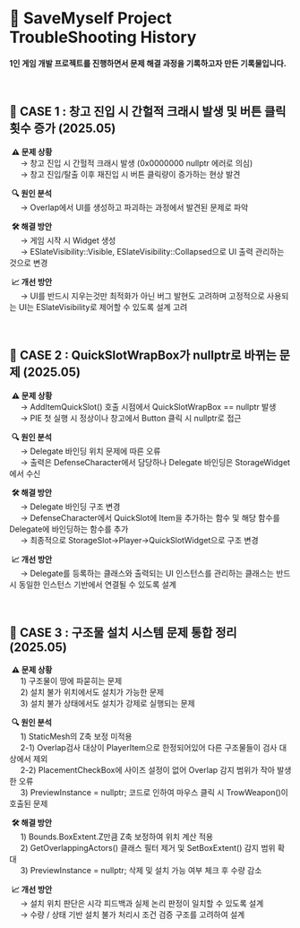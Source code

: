 # 📝 SaveMyself Project TroubleShooting History
**1인 게임 개발 프로젝트를 진행하면서 문제 해결 과정을 기록하고자 만든 기록물입니다.**

<br>

## 📌 CASE 1 : 창고 진입 시 간헐적 크래시 발생 및 버튼 클릭 횟수 증가 (2025.05)  
&nbsp;**⚠️ 문제 상황**  
&nbsp;&nbsp;&nbsp;&nbsp; → 창고 진입 시 간헐적 크래시 발생 (0x0000000 nullptr 에러로 의심)  
&nbsp;&nbsp;&nbsp;&nbsp; → 창고 진입/탈출 이후 재진입 시 버튼 클릭량이 증가하는 현상 발견  

&nbsp;**🔍 원인 분석**  
&nbsp;&nbsp;&nbsp;&nbsp; → Overlap에서 UI를 생성하고 파괴하는 과정에서 발견된 문제로 파악  
   
&nbsp;**🛠️ 해결 방안**  
&nbsp;&nbsp;&nbsp;&nbsp; → 게임 시작 시 Widget 생성  
&nbsp;&nbsp;&nbsp;&nbsp; → ESlateVisibility::Visible, ESlateVisibility::Collapsed으로 UI 출력 관리하는 것으로 변경  

&nbsp;**📈 개선 방안**  
&nbsp;&nbsp;&nbsp;&nbsp; → UI를 반드시 지우는것만 최적화가 아닌 버그 발현도 고려하며 고정적으로 사용되는 UI는 ESlateVisibility로 제어할 수 있도록 설계 고려  

<br>

## 📌 CASE 2 : QuickSlotWrapBox가 nullptr로 바뀌는 문제 (2025.05)  
&nbsp;**⚠️ 문제 상황**  
&nbsp;&nbsp;&nbsp;&nbsp; → AddItemQuickSlot() 호출 시점에서 QuickSlotWrapBox == nullptr 발생  
&nbsp;&nbsp;&nbsp;&nbsp; → PIE 첫 실행 시 정상이나 창고에서 Button 클릭 시 nullptr로 접근  

&nbsp;**🔍 원인 분석**  
&nbsp;&nbsp;&nbsp;&nbsp; → Delegate 바인딩 위치 문제에 따른 오류  
&nbsp;&nbsp;&nbsp;&nbsp; → 출력은 DefenseCharacter에서 담당하나 Delegate 바인딩은 StorageWidget에서 수신  

&nbsp;**🛠️ 해결 방안**  
&nbsp;&nbsp;&nbsp;&nbsp; → Delegate 바인딩 구조 변경  
&nbsp;&nbsp;&nbsp;&nbsp; → DefenseCharacter에서 QuickSlot에 Item을 추가하는 함수 및 해당 함수를 Delegate에 바인딩하는 함수를 추가  
&nbsp;&nbsp;&nbsp;&nbsp; → 최종적으로 StorageSlot→Player→QuickSlotWidget으로 구조 변경  

&nbsp;**📈 개선 방안**  
&nbsp;&nbsp;&nbsp;&nbsp; → Delegate를 등록하는 클래스와 출력되는 UI 인스턴스를 관리하는 클래스는 반드시 동일한 인스턴스 기반에서 연결될 수 있도록 설계  

<br>

## 📌 CASE 3 : 구조물 설치 시스템 문제 통합 정리 (2025.05) 
&nbsp;**⚠️ 문제 상황**  
&nbsp;&nbsp;&nbsp;&nbsp; 1) 구조물이 땅에 파묻히는 문제  
&nbsp;&nbsp;&nbsp;&nbsp; 2) 설치 불가 위치에서도 설치가 가능한 문제  
&nbsp;&nbsp;&nbsp;&nbsp; 3) 설치 불가 상태에서도 설치가 강제로 실행되는 문제  

&nbsp;**🔍 원인 분석**  
&nbsp;&nbsp;&nbsp;&nbsp; 1) StaticMesh의 Z축 보정 미적용  
&nbsp;&nbsp;&nbsp;&nbsp; 2-1) Overlap검사 대상이 PlayerItem으로 한정되어있어 다른 구조물들이 검사 대상에서 제외  
&nbsp;&nbsp;&nbsp;&nbsp; 2-2) PlacementCheckBox에 사이즈 설정이 없어 Overlap 감지 범위가 작아 발생한 오류  
&nbsp;&nbsp;&nbsp;&nbsp; 3) PreviewInstance = nullptr; 코드로 인하여 마우스 클릭 시 TrowWeapon()이 호출된 문제  

&nbsp;**🛠️ 해결 방안**  
&nbsp;&nbsp;&nbsp;&nbsp; 1) Bounds.BoxExtent.Z만큼 Z축 보정하여 위치 계산 적용  
&nbsp;&nbsp;&nbsp;&nbsp; 2) GetOverlappingActors() 클래스 필터 제거 및 SetBoxExtent() 감지 범위 확대  
&nbsp;&nbsp;&nbsp;&nbsp; 3) PreviewInstance = nullptr; 삭제 및 설치 가능 여부 체크 후 수량 감소  

&nbsp;**📈 개선 방안**  
&nbsp;&nbsp;&nbsp;&nbsp; → 설치 위치 판단은 시각 피드백과 실제 논리 판정이 일치할 수 있도록 설계  
&nbsp;&nbsp;&nbsp;&nbsp; → 수량 / 상태 기반 설치 불가 처리시 조건 검증 구조를 고려하여 설계

